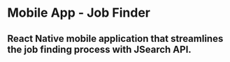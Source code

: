 # Mobile App - Job Finder
## React Native mobile application that streamlines the job finding process with JSearch API.
